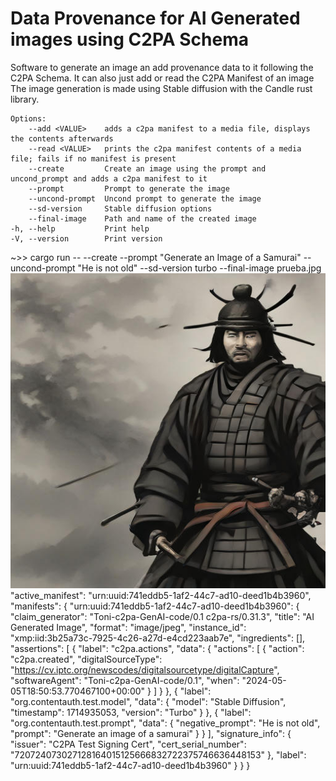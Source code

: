 # Data Provenance for AI Generated images using C2PA Schema

Software to generate an image an add provenance data to it following the C2PA Schema. It can also just add or read the C2PA Manifest of an image
The image generation is made using Stable diffusion with the Candle rust library.

    Options:
        --add <VALUE>    adds a c2pa manifest to a media file, displays the contents afterwards
        --read <VALUE>   prints the c2pa manifest contents of a media file; fails if no manifest is present
        --create         Create an image using the prompt and uncond_prompt and adds a c2pa manifest to it
        --prompt         Prompt to generate the image
        --uncond-prompt  Uncond prompt to generate the image
        --sd-version     Stable diffusion options
        --final-image    Path and name of the created image
    -h, --help           Print help
    -V, --version        Print version

 ~>>  cargo run -- --create --prompt "Generate an Image of a Samurai" --uncond-prompt "He is not old" --sd-version turbo --final-image prueba.jpg
 ![Samurai image generated](https://github.com/Shovar/TFM_C2PA_AIGen_Img/blob/main/prueba.jpg?raw=true)
  "active_manifest": "urn:uuid:741eddb5-1af2-44c7-ad10-deed1b4b3960",
  "manifests": {
    "urn:uuid:741eddb5-1af2-44c7-ad10-deed1b4b3960": {
      "claim_generator": "Toni-c2pa-GenAI-code/0.1 c2pa-rs/0.31.3",
      "title": "AI Generated Image",
      "format": "image/jpeg",
      "instance_id": "xmp:iid:3b25a73c-7925-4c26-a27d-e4cd223aab7e",
      "ingredients": [],
      "assertions": [
        {
          "label": "c2pa.actions",
          "data": {
            "actions": [
              {
                "action": "c2pa.created",
                "digitalSourceType": "https://cv.iptc.org/newscodes/digitalsourcetype/digitalCapture",
                "softwareAgent": "Toni-c2pa-GenAI-code/0.1",
                "when": "2024-05-05T18:50:53.770467100+00:00"
              }
            ]
          }
        },
        {
          "label": "org.contentauth.test.model",
          "data": {
            "model": "Stable Diffusion",
            "timestamp": 1714935053,
            "version": "Turbo"
          }
        },
        {
          "label": "org.contentauth.test.prompt",
          "data": {
            "negative_prompt": "He is not old",
            "prompt": "Generate an image of a samurai"
          }
        }
      ],
      "signature_info": {
        "issuer": "C2PA Test Signing Cert",
        "cert_serial_number": "720724073027128164015125666832722375746636448153"
      },
      "label": "urn:uuid:741eddb5-1af2-44c7-ad10-deed1b4b3960"
    }
  }
}
